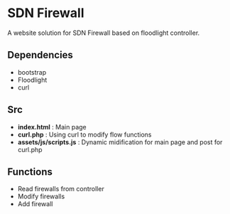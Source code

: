 # SDN Firewall

A website solution for SDN Firewall based on floodlight controller.

## Dependencies

* bootstrap
* Floodlight
* curl

## Src

* **index.html** : Main page
* **curl.php** : Using curl to modify flow functions
* **assets/js/scripts.js** : Dynamic midification for main page and post for curl.php

## Functions

* Read firewalls from controller
* Modify firewalls 
* Add firewall